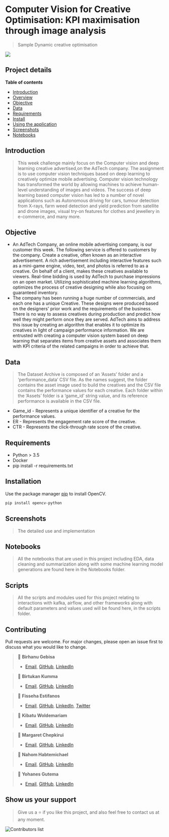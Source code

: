 # Computer Vision for Creative Optimisation: KPI maximisation through image analysis

> Sample Dynamic creative optimisation

![](screen-shoot/programmatic-versus-dco.png)

## Project details

**Table of contents**

- [Introduction](#introduction)
- [Overview](#overview)
- [Objective](#objective)
- [Data](#data)
- [Requirements](#requirements)
- [Install](#install)
- [Using the application](#examples)
- [Screenshots](#screenshots)
- [Notebooks](#notebooks)

## Introduction

> This week challenge mainly focus on the Computer vision and deep learning creative advertised,on the AdTech company. The assignment is to use computer vision techniques based on deep learning to creatively optimize mobile advertising. Computer vision technology has transformed the world by allowing machines to achieve human-level understanding of images and videos. The success of deep learning based computer vision has led to a number of novel applications such as Autonomous driving for cars, tumour detection from X-rays, farm weed detection and yield prediction from satellite and drone images, visual try-on features for clothes and jewellery in e-commerce, and many more.

## Objective

- An AdTech Company, an online mobile advertising company, is our customer this week. The following service is offered to customers by the company. Create a creative, often known as an interactive advertisement. A rich advertisement including interactive features such as a mini-game engine, video, text, and photos is referred to as a creative. On behalf of a client, makes these creatives available to viewers. Real-time bidding is used by AdTech to purchase impressions on an open market. Utilizing sophisticated machine learning algorithms, optimizes the process of creative designing while also focusing on guaranteed inventory.
- The company has been running a huge number of commercials, and each one has a unique Creative. These designs were produced based on the designers' prior work and the requirements of the business. There is no way to assess creatives during production and predict how well they might perform once they are served. AdTech aims to address this issue by creating an algorithm that enables it to optimize its creatives in light of campaign performance information. We are entrusted with creating a computer vision system based on deep learning that separates items from creative assets and associates them with KPI criteria of the related campaigns in order to achieve that.

## Data

> The Dataset Archive is composed of an ‘Assets’ folder and a ‘performance_data’ CSV file. As the names suggest, the folder contains the asset image used to build the creatives and the CSV file contains the performance values for each creative. Each folder within the ‘Assets’ folder is a ‘game_id’ string value, and its reference performance is available in the CSV file.

- Game_id - Represents a unique identifier of a creative for the performance values.
- ER - Represents the engagement rate score of the creative.
- CTR - Represents the click-through rate score of the creative.

## Requirements

- Python > 3.5
- Docker
- pip install -r requirements.txt

## Installation

Use the package manager [pip](https://pip.pypa.io/en/stable/) to install OpenCV.

```bash
pip install opencv-python
```

## Screenshots

> The detailed use and implementation

## Notebooks

> All the notebooks that are used in this project including EDA, data cleaning and summarization along with some machine learning model generations are found here in the Notebooks folder.

## Scripts

> All the scripts and modules used for this project relating to interactions with kafka, airflow, and other frameworks along with default parameters and values used will be found here, in the scripts folder.

## Contributing

Pull requests are welcome. For major changes, please open an issue first to discuss what you would like to change.

> 👤 **Birhanu Gebisa**
>
> - [Email](mailto:birhanugebisa@gmail.com), [GitHub](https://github.com/BirhanuGebisa), [LinkedIn](https://www.linkedin.com/in/birhanu-gebisa2721/)

> 👤 **Birtukan Kumma**
>
> - [Email](mailto:birtukankuma1113@gmail.com), [GitHub](https://github.com/BirtukanK), [LinkedIn](https://www.linkedin.com/in/)

> 👤 **Fisseha Estifanos**
>
> - [Email](mailto:fisseha.137@gamil.com), [GitHub](https://github.com/fisseha-estifanos), [LinkedIn](https://www.linkedin.com/in/fisseha-estifanos-109ba6199/), [Twitter](https://twitter.com/f0x__tr0t)

> 👤 **Kibatu Woldemariam**
>
> - [Email](mailto:kbkibatu@gmail.com), [GitHub](https://github.com/kebishaa), [LinkedIn](https://www.linkedin.com/in/)

> 👤 **Margaret Chepkirui**
>
> - [Email](mailto:maggycheppy@gmail.com), [GitHub](https://github.com/MegCheppy), [LinkedIn](https://www.linkedin.com/in/)

> 👤 **Nahom Habtemichael**
>
> - [Email](mailto:nahomhabtemichael@gmail.com), [GitHub](https://github.com/nahomHmichael), [LinkedIn](https://www.linkedin.com/in/)

> 👤 **Yohanes Gutema**
>
> - [Email](mailto:yohgut@gmail.com), [GitHub](https://github.com/Yohanes-GR), [LinkedIn](https://www.linkedin.com/in/)

## Show us your support

> Give us a ⭐ if you like this project, and also feel free to contact us at any moment.

![Contributors list](https://contrib.rocks/image?repo=ad-Optimisation/ad_optimisation)
